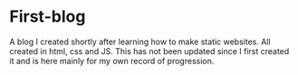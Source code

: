 # First-blog
A blog I created shortly after learning how to make static websites. 
All created in html, css and JS.
This has not been updated since I first created it and is here mainly for my own record of progression.
